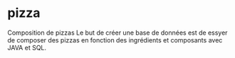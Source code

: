 # pizza
Composition de pizzas
Le but de créer une base de données est de essyer de composer des pizzas en fonction des ingrédients et composants
avec JAVA et SQL.
